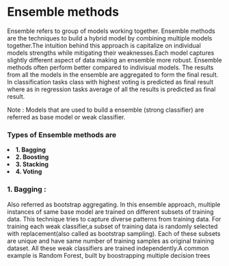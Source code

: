 <h1> Ensemble methods </h1>


<p> Ensemble refers to group of models working together. Ensemble methods are the techniques to build a hybrid model by combining multiple models together.The intuition behind this approach is capitalize on individual models strengths while mitigating their weaknesses.Each model captures slightly different aspect of data making an ensemble more robust. Ensemble methods often perform better compared to indivisual models. The results from all the models in the ensemble are aggregated to form the final result. In classification tasks class with highest voting is predicted as final result where as in regression tasks average of all the results is predicted as final result.
</p>
<p>Note : Models that are used to build a ensemble (strong classifier) are referred as base model or weak classifier.</p> 
<h3>Types of Ensemble methods are </h2>
<li><strong>    1. Bagging</strong></li>
<li><strong>    2. Boosting</strong></li>
<li><strong>    3. Stacking</strong></li>
<li><strong>    4. Voting</strong></li>
<h3>1. Bagging : </h3><p> Also referred as bootstrap aggregating. In this ensemble approach, multiple instances of same base model are trained on different subsets of training data. This technique tries to capture diverse patterns from training data. For training each weak classifier,a subset of training data is randomly selected with replacement(also called as bootstrap sampling). Each of these subsets are unique and have same number of training samples as original training dataset. All these weak classifiers are trained independently.A common example is Random Forest, built by boostrapping multiple decision trees</p>


